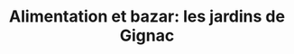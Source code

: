---
title: "Alimentation et bazar: les jardins de Gignac"
url: /gignac/alimentation-et-bazar-les-jardins-de-gignac/
shop: légumes
---